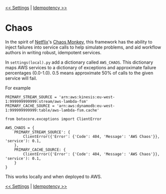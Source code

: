 <!--
Copyright 2016-2017 Workiva Inc.

Licensed under the Apache License, Version 2.0 (the "License");
you may not use this file except in compliance with the License.
You may obtain a copy of the License at

    http://www.apache.org/licenses/LICENSE-2.0

Unless required by applicable law or agreed to in writing, software
distributed under the License is distributed on an "AS IS" BASIS,
WITHOUT WARRANTIES OR CONDITIONS OF ANY KIND, either express or implied.
See the License for the specific language governing permissions and
limitations under the License.
-->

[<< Settings](SETTINGS.md) | [Idempotency >>](IDEMPOTENCY.md)

# Chaos

In the spirit of [Netflix](https://www.netflix.com/)'s [Chaos Monkey](https://github.com/Netflix/SimianArmy/wiki/Chaos-Monkey), 
this framework has the ability to inject failures into service calls to help simulate problems, and aid workflow authors
in writing robust, idempotent services.

In `settings(local).py` add a dictionary called `AWS_CHAOS`. This dictionary maps AWS services to a dictionary of
exceptions and approximate failure percentages (0.0-1.0). 0.5 means approximate 50% of calls to the given service
will fail.

For example

    PRIMARY_STREAM_SOURCE = 'arn:aws:kinesis:eu-west-1:999999999999:stream/aws-lambda-fsm'
    PRIMARY_CACHE_SOURCE = 'arn:aws:dynamodb:eu-west-1:999999999999:table/aws-lambda-fsm.cache'

    from botocore.exceptions import ClientError
    
    AWS_CHAOS = {
        PRIMARY_STREAM_SOURCE': {
            ClientError({'Error': {'Code': 404, 'Message': 'AWS Chaos'}}, 'service'): 0.1,
        },
        PRIMARY_CACHE_SOURCE: {
            ClientError({'Error': {'Code': 404, 'Message': 'AWS Chaos'}}, 'service'): 0.1,
        }
    }
    
This works locally and when deployed to AWS.

[<< Settings](SETTINGS.md) | [Idempotency >>](IDEMPOTENCY.md)
